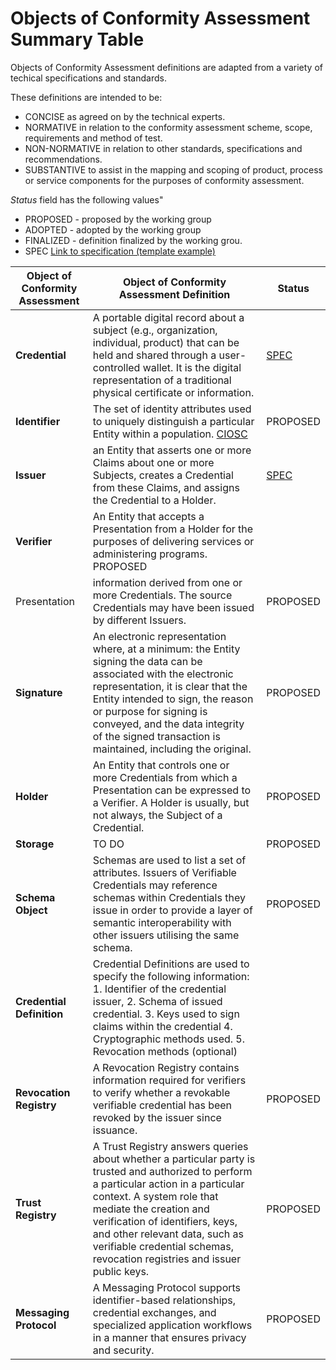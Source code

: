 # Objects of Conformity Assessment Summary Table

Objects of Conformity Assessment definitions are adapted from a variety of techical specifications and standards. 

These definitions are intended to be: 
* CONCISE as agreed on by the technical experts.
* NORMATIVE in relation to the conformity assessment scheme, scope, requirements and method of test.
* NON-NORMATIVE in relation to other standards, specifications and recommendations.
* SUBSTANTIVE to assist in the mapping and scoping of product, process or service components for the purposes of conformity assessment.

*Status* field has the following values"
* PROPOSED - proposed by the working group
* ADOPTED - adopted by the working group
* FINALIZED - definition finalized by the working grou. 
* SPEC [Link to specification (template example)](./objca-template.md)

|Object of Conformity Assessment |Object of Conformity Assessment Definition|Status|
|----|----|----|
|**Credential**|A portable digital record about a subject (e.g., organization, individual, product) that can be held and shared through a user-controlled wallet. It is the digital representation of a traditional physical certificate or information.|[SPEC](./objca-digital-credential.md)|
|**Identifier**|The set of identity attributes used to uniquely distinguish a particular Entity within a population. [CIOSC]()|PROPOSED|
|**Issuer**|an Entity that asserts one or more Claims about one or more Subjects, creates a Credential from these Claims, and assigns the Credential to a Holder.  |[SPEC](./objca-issuer.md)|
|**Verifier**|An Entity that accepts a Presentation from a Holder for the purposes of delivering services or administering programs. PROPOSED|
|Presentation|information derived from one or more Credentials. The source Credentials may have been issued by different Issuers. |PROPOSED|
|**Signature**|An electronic representation where, at a minimum: the Entity signing the data can be associated with the electronic representation, it is clear that the Entity intended to sign, the reason or purpose for signing is conveyed, and the data integrity of the signed transaction is maintained, including the original. |PROPOSED|
|**Holder**|An Entity that controls one or more Credentials from which a Presentation can be expressed to a Verifier. A Holder is usually, but not always, the Subject of a Credential.|PROPOSED|
|**Storage**|TO DO|PROPOSED|
|**Schema Object**|Schemas are used to list a set of attributes. Issuers of Verifiable Credentials may reference schemas within Credentials they issue in order to provide a layer of semantic interoperability with other issuers utilising the same schema.|PROPOSED|
|**Credential Definition**| Credential Definitions are used to specify the following information: 1. Identifier of the credential issuer, 2. Schema of issued credential. 3. Keys used to sign claims within the credential 4. Cryptographic methods used. 5. Revocation methods (optional)|
|**Revocation Registry**|A Revocation Registry contains information required for verifiers to verify whether a revokable verifiable credential has been revoked by the issuer since issuance.|PROPOSED|
|**Trust Registry**|A Trust Registry answers queries about whether a particular party is trusted and authorized to perform a particular action in a particular context. A system role that mediate the creation and verification of identifiers, keys, and other relevant data, such as verifiable credential schemas, revocation registries and issuer public keys.|PROPOSED|
|**Messaging Protocol**|A Messaging Protocol supports identifier-based relationships, credential exchanges, and specialized application workflows in a manner that ensures privacy and security.|PROPOSED|


